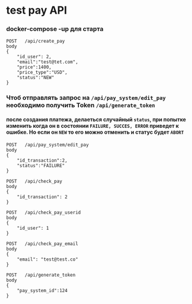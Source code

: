 # test pay API
### docker-compose -up для старта
```
POST   /api/create_pay
body
{
    "id_user": 2,
    "email":"test@tet.com",
    "price":1400,
    "price_type":"USD",
    "status":"NEW"
}
```
### Чтоб отправлять запрос на ```/api/pay_system/edit_pay``` необходимо получить Token ```/api/generate_token```
#### после создания платежа, делаеться случайный ```status```, при попытке изменить когда он в состоянии ```FAILURE, SUCCES, ERROR``` приведет к ошибке. Но если он ```NEW``` то его можно отменить и статус будет ```ABORT```
```
POST   /api/pay_system/edit_pay  
body 
{
    "id_transaction":2,
    "status":"FAILURE"
}
```
```
POST   /api/check_pay
body 
{
    "id_transaction": 2
}
```
```
POST   /api/check_pay_userid
body
{
    "id_user": 1
}
```
```
POST   /api/check_pay_email
body
{
    "email": "test@test.co"
}
```
```
POST   /api/generate_token
body
{
    "pay_system_id":124
}       
```
